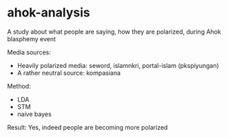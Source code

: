 # ahok-analysis

A study about what people are saying, how they are polarized, during Ahok blasphemy event

Media sources:
- Heavily polarized media: seword, islamnkri, portal-islam (pkspiyungan)
- A rather neutral source: kompasiana

Method:
- LDA
- STM
- naive bayes

Result:
Yes, indeed people are becoming more polarized


